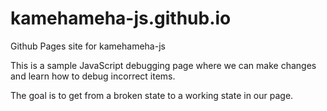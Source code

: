 # kamehameha-js.github.io
Github Pages site for kamehameha-js

This is a sample JavaScript debugging page where we can make changes and learn how to debug incorrect items.

The goal is to get from a broken state to a working state in our page.
